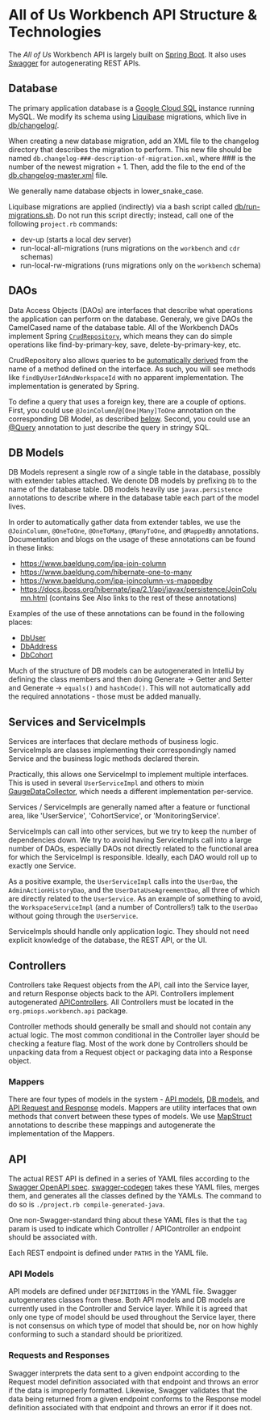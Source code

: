 # All of Us Workbench API Structure & Technologies

The _All of Us_ Workbench API is largely built on [Spring Boot](https://spring.io/projects/spring-boot). It also uses [Swagger](https://swagger.io/) for autogenerating REST APIs.

## Database

The primary application database is a [Google Cloud SQL](https://cloud.google.com/sql/) instance running MySQL. We modify its schema using [Liquibase](https://www.liquibase.org/) migrations, which live in [db/changelog/](https://github.com/all-of-us/workbench/tree/master/api/db/changelog).

When creating a new database migration, add an XML file to the changelog directory that describes the migration to perform. This new file should be named `db.changelog-###-description-of-migration.xml`, where ### is the number of the newest migration + 1. Then, add the file to the end of the [db.changelog-master.xml](https://github.com/all-of-us/workbench/blob/master/api/db/changelog/db.changelog-master.xml) file.

We generally name database objects in lower_snake_case.

Liquibase migrations are applied (indirectly) via a bash script called [db/run-migrations.sh](https://github.com/all-of-us/workbench/blob/master/api/db/run-migrations.sh). Do not run this script directly; instead, call one of the following `project.rb` commands:

- dev-up (starts a local dev server)
- run-local-all-migrations (runs migrations on the `workbench` and `cdr` schemas)
- run-local-rw-migrations (runs migrations only on the `workbench` schema)

## DAOs

Data Access Objects (DAOs) are interfaces that describe what operations the application can perform on the database. Generaly, we give DAOs the CamelCased name of the database table. All of the Workbench DAOs implement Spring [`CrudRepository`](https://docs.spring.io/spring-data/commons/docs/current/api/org/springframework/data/repository/CrudRepository.html), which means they can do simple operations like find-by-primary-key, save, delete-by-primary-key, etc.

CrudRepository also allows queries to be [automatically derived](https://docs.spring.io/spring-data/jpa/docs/current/reference/html/#repositories.query-methods.details) from the name of a method defined on the interface. As such, you will see methods like `findByUserIdAndWorkspaceId` with no apparent implementation. The implementation is generated by Spring.

To define a query that uses a foreign key, there are a couple of options. First, you could use `@JoinColumn`/`@[One|Many]ToOne` annotation on the corresponding DB Model, as described [below](#db-models). Second, you could use an [@Query](https://www.baeldung.com/spring-data-jpa-query) annotation to just describe the query in stringy SQL.

## DB Models

DB Models represent a single row of a single table in the database, possibly with extender tables attached. We denote DB models by prefixing `Db` to the name of the database table. DB models heavily use `javax.persistence` annotations to describe where in the database table each part of the model lives.

In order to automatically gather data from extender tables, we use the `@JoinColumn`, `@OneToOne`, `@OneToMany`, `@ManyToOne`, and `@MappedBy` annotations. Documentation and blogs on the usage of these annotations can be found in these links:

- https://www.baeldung.com/jpa-join-column
- https://www.baeldung.com/hibernate-one-to-many
- https://www.baeldung.com/jpa-joincolumn-vs-mappedby
- https://docs.jboss.org/hibernate/jpa/2.1/api/javax/persistence/JoinColumn.html (contains See Also links to the rest of these annotations)

Examples of the use of these annotations can be found in the following places:

- [DbUser](https://github.com/all-of-us/workbench/blob/master/api/src/main/java/org/pmiops/workbench/db/model/DbUser.java)
- [DbAddress](https://github.com/all-of-us/workbench/blob/master/api/src/main/java/org/pmiops/workbench/db/model/DbAddress.java)
- [DbCohort](https://github.com/all-of-us/workbench/blob/master/api/src/main/java/org/pmiops/workbench/db/model/DbCohort.java)

Much of the structure of DB models can be autogenerated in IntelliJ by defining the class members and then doing Generate -> Getter and Setter and Generate -> `equals()` and `hashCode()`. This will not automatically add the required annotations - those must be added manually.

## Services and ServiceImpls

Services are interfaces that declare methods of business logic. ServiceImpls are classes implementing their correspondingly named Service and the business logic methods declared therein.

Practically, this allows one ServiceImpl to implement multiple interfaces. This is used in several `UserServiceImpl` and others to mixin [GaugeDataCollector](https://github.com/all-of-us/workbench/blob/master/api/src/main/java/org/pmiops/workbench/monitoring/GaugeDataCollector.java), which needs a different implementation per-service.

Services / ServiceImpls are generally named after a feature or functional area, like 'UserService', 'CohortService', or 'MonitoringService'.

ServiceImpls can call into other services, but we try to keep the number of dependencies down. We try to avoid having ServiceImpls call into a large number of DAOs, especially DAOs not directly related to the functional area for which the ServiceImpl is responsible. Ideally, each DAO would roll up to exactly one Service.

As a positive example, the `UserServiceImpl` calls into the `UserDao`, the `AdminActionHistoryDao`, and the `UserDataUseAgreementDao`, all three of which are directly related to the `UserService`. As an example of something to avoid, the `WorkspaceServiceImpl` (and a number of Controllers!) talk to the `UserDao` without going through the `UserService`.

ServiceImpls should handle only application logic. They should not need explicit knowledge of the database, the REST API, or the UI.

## Controllers

Controllers take Request objects from the API, call into the Service layer, and return Response objects back to the API. Controllers implement autogenerated [APIControllers](#apicontrollers). All Controllers must be located in the `org.pmiops.workbench.api` package.

Controller methods should generally be small and should not contain any actual logic. The most common conditional in the Controller layer should be checking a feature flag. Most of the work done by Controllers should be unpacking data from a Request object or packaging data into a Response object.

### Mappers

There are four types of models in the system - [API models](#swagger), [DB models](#db-models), and [API Request and Response](#requests-and-responses) models. Mappers are utility interfaces that own methods that convert between these types of models. We use [MapStruct](https://mapstruct.org/) annotations to describe these mappings and autogenerate the implementation of the Mappers.

## API

The actual REST API is defined in a series of YAML files according to the [Swagger OpenAPI spec](https://swagger.io/specification/). [swagger-codegen](https://github.com/swagger-api/swagger-codegen) takes these YAML files, merges them, and generates all the classes defined by the YAMLs. The command to do so is `./project.rb compile-generated-java`.

One non-Swagger-standard thing about these YAML files is that the `tag` param is used to indicate which Controller / APIController an endpoint should be associated with.

Each REST endpoint is defined under `PATHS` in the YAML file.

### API Models

API models are defined under `DEFINITIONS` in the YAML file. Swagger autogenerates classes from these. Both API models and DB models are currently used in the Controller and Service layer. While it is agreed that only one type of model should be used throughout the Service layer, there is not consensus on which type of model that should be, nor on how highly conforming to such a standard should be prioritized.

### Requests and Responses

Swagger interprets the data sent to a given endpoint according to the Request model definition associated with that endpoint and throws an error if the data is improperly formatted. Likewise, Swagger validates that the data being returned from a given endpoint conforms to the Response model definition associated with that endpoint and throws an error if it does not.

